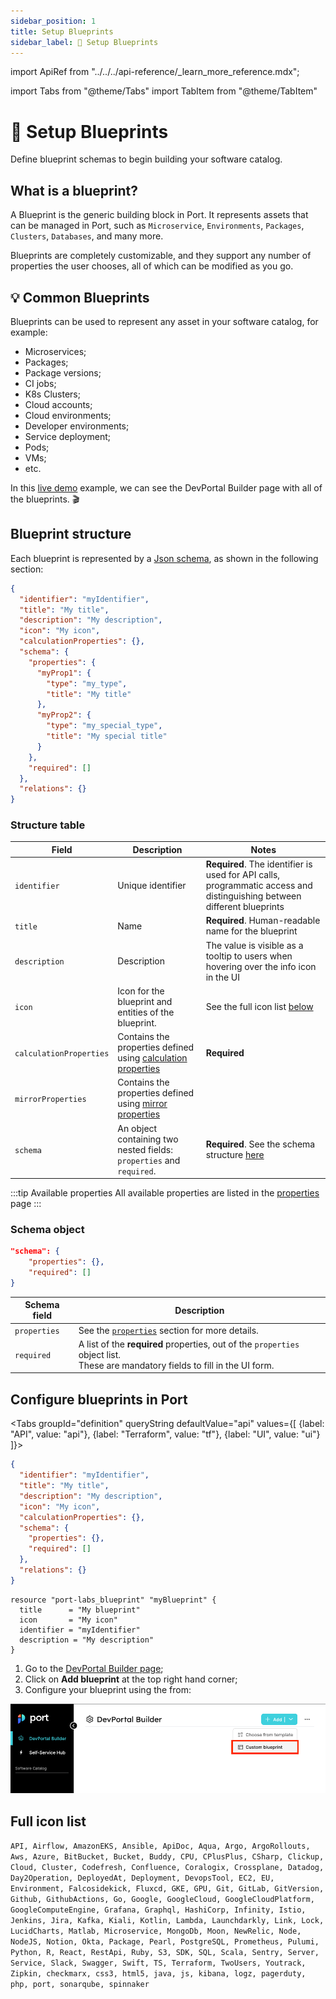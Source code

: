 ```yaml
---
sidebar_position: 1
title: Setup Blueprints
sidebar_label: 🧱 Setup Blueprints
---
```


import ApiRef from "../../../api-reference/\_learn_more_reference.mdx";

import Tabs from "@theme/Tabs"
import TabItem from "@theme/TabItem"

# 🧱 Setup Blueprints

Define blueprint schemas to begin building your software catalog.

## What is a blueprint?

A Blueprint is the generic building block in Port. It represents assets that can be managed in Port, such as `Microservice`, `Environments`, `Packages`, `Clusters`, `Databases`, and many more.

Blueprints are completely customizable, and they support any number of properties the user chooses, all of which can be modified as you go.

## 💡 Common Blueprints

Blueprints can be used to represent any asset in your software catalog, for example:

- Microservices;
- Packages;
- Package versions;
- CI jobs;
- K8s Clusters;
- Cloud accounts;
- Cloud environments;
- Developer environments;
- Service deployment;
- Pods;
- VMs;
- etc.

In this [live demo](https://demo.getport.io/dev-portal) example, we can see the DevPortal Builder page with all of the blueprints. 🎬

## Blueprint structure

Each blueprint is represented by a [Json schema](https://json-schema.org/), as shown in the following section:

```json showLineNumbers
{
  "identifier": "myIdentifier",
  "title": "My title",
  "description": "My description",
  "icon": "My icon",
  "calculationProperties": {},
  "schema": {
    "properties": {
      "myProp1": {
        "type": "my_type",
        "title": "My title"
      },
      "myProp2": {
        "type": "my_special_type",
        "title": "My special title"
      }
    },
    "required": []
  },
  "relations": {}
}
```

### Structure table

| Field                   | Description                                                                                                               | Notes                                                                                                                   |
| ----------------------- | ------------------------------------------------------------------------------------------------------------------------- | ----------------------------------------------------------------------------------------------------------------------- |
| `identifier`            | Unique identifier                                                                                                         | **Required**. The identifier is used for API calls, programmatic access and distinguishing between different blueprints |
| `title`                 | Name                                                                                                                      | **Required**. Human-readable name for the blueprint                                                                     |
| `description`           | Description                                                                                                               | The value is visible as a tooltip to users when hovering over the info icon in the UI                                   |
| `icon`                  | Icon for the blueprint and entities of the blueprint.                                                                     | See the full icon list [below](#full-icon-list)                                                                         |
| `calculationProperties` | Contains the properties defined using [calculation properties](./properties/calculation-property/calculation-property.md) | **Required**                                                                                                            |
| `mirrorProperties`      | Contains the properties defined using [mirror properties](./properties/mirror-property/mirror-property.md)                |                                                                                                                         |
| `schema`                | An object containing two nested fields: `properties` and `required`.                                                      | **Required**. See the schema structure [here](#schema-object)                                                           |

:::tip Available properties
All available properties are listed in the [properties](./properties/properties.md) page
:::

### Schema object

```json showLineNumbers
"schema": {
    "properties": {},
    "required": []
}
```

| Schema field | Description                                                                                                                           |
| ------------ | ------------------------------------------------------------------------------------------------------------------------------------- |
| `properties` | See the [`properties`](./properties/properties.md) section for more details.                                                          |
| `required`   | A list of the **required** properties, out of the `properties` object list. <br /> These are mandatory fields to fill in the UI form. |

## Configure blueprints in Port

<Tabs groupId="definition" queryString defaultValue="api" values={[
{label: "API", value: "api"},
{label: "Terraform", value: "tf"},
{label: "UI", value: "ui"}
]}>

<TabItem value="api">

```json showLineNumbers
{
  "identifier": "myIdentifier",
  "title": "My title",
  "description": "My description",
  "icon": "My icon",
  "calculationProperties": {},
  "schema": {
    "properties": {},
    "required": []
  },
  "relations": {}
}
```

<ApiRef />

</TabItem>

<TabItem value="tf">

```hcl showLineNumbers
resource "port-labs_blueprint" "myBlueprint" {
  title      = "My blueprint"
  icon       = "My icon"
  identifier = "myIdentifier"
  description = "My description"
}
```

</TabItem>

<TabItem value="ui">

1. Go to the [DevPortal Builder page](https://app.getport.io/dev-portal);
2. Click on **Add blueprint** at the top right hand corner;
3. Configure your blueprint using the from:

![Create New Blueprint](../../../../static/img/quickstart/newBlueprintButton.png)

</TabItem>
</Tabs>

## Full icon list

`API, Airflow, AmazonEKS, Ansible, ApiDoc, Aqua, Argo, ArgoRollouts, Aws, Azure, BitBucket, Bucket, Buddy, CPU, CPlusPlus, CSharp, Clickup, Cloud, Cluster, Codefresh, Confluence, Coralogix, Crossplane, Datadog, Day2Operation, DeployedAt, Deployment, DevopsTool, EC2, EU, Environment, Falcosidekick, Fluxcd, GKE, GPU, Git, GitLab, GitVersion, Github, GithubActions, Go, Google, GoogleCloud, GoogleCloudPlatform, GoogleComputeEngine, Grafana, Graphql, HashiCorp, Infinity, Istio, Jenkins, Jira, Kafka, Kiali, Kotlin, Lambda, Launchdarkly, Link, Lock, LucidCharts, Matlab, Microservice, MongoDb, Moon, NewRelic, Node, NodeJS, Notion, Okta, Package, Pearl, PostgreSQL, Prometheus, Pulumi, Python, R, React, RestApi, Ruby, S3, SDK, SQL, Scala, Sentry, Server, Service, Slack, Swagger, Swift, TS, Terraform, TwoUsers, Youtrack, Zipkin, checkmarx, css3, html5, java, js, kibana, logz, pagerduty, php, port, sonarqube, spinnaker`
